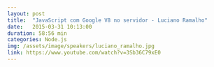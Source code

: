 ```yaml
---
layout: post
title:  "JavaScript com Google V8 no servidor - Luciano Ramalho"
date:   2015-03-31 10:13:00
duration: 58:56 min
categories: Node.js
img: /assets/image/speakers/luciano_ramalho.jpg
link: https://www.youtube.com/watch?v=3Sb36C79xE0
---
```

